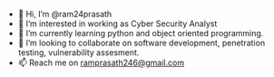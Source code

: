 - 👋 Hi, I’m @ram24prasath
- 👀 I’m interested in working as Cyber Security Analyst
- 🌱 I’m currently learning python and object oriented programming.
- 💞️ I’m looking to collaborate on software development, penetration testing, vulnerability assesment.
- 📫 Reach me on ramprasath246@gmail.com

<!---
ram24prasath/ram24prasath is a ✨ special ✨ repository because its `README.md` (this file) appears on your GitHub profile.
You can click the Preview link to take a look at your changes.
--->
